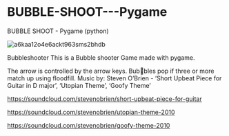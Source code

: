 # BUBBLE-SHOOT---Pygame
BUBBLE SHOOT - Pygame (python)

![a6kaa12o4e6ackt963sms2bhdb](https://user-images.githubusercontent.com/83162417/141504207-1a47b583-2ae0-482c-ac3c-a21466d13ce2.png)

Bubbleshooter
 This is a Bubble shooter Game made with pygame.
 
 The arrow is controlled by the arrow keys. 
 Bubbles pop if three or more match up using floodfill.
Music by: Steven O’Brien -
‘Short Upbeat Piece for Guitar in D major’, ‘Utopian Theme’, ‘Goofy Theme’

https://soundcloud.com/stevenobrien/short-upbeat-piece-for-guitar

https://soundcloud.com/stevenobrien/utopian-theme-2010

https://soundcloud.com/stevenobrien/goofy-theme-2010
